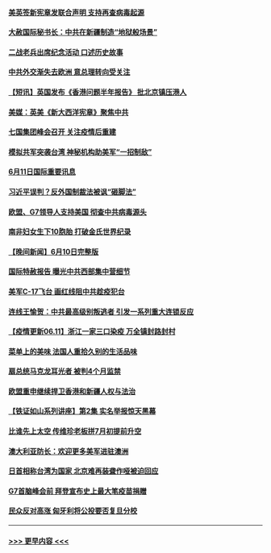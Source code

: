 #### [美英签新宪章发联合声明 支持再查病毒起源](../pages/prog202/a103140662.md?t=06120502) 
#### [大赦国际秘书长：中共在新疆制造“地狱般场景”](../pages/prog202/a103140419.md?t=06120502) 
#### [二战老兵出席纪念活动 口述历史故事](../pages/prog202/a103140674.md?t=06120502) 
#### [中共外交渐失去欧洲 意总理转向受关注](../pages/prog202/a103140560.md?t=06120502) 
#### [【短讯】英国发布《香港问题半年报告》 批北京镇压港人](../pages/prog202/a103140544.md?t=06120502) 
#### [美媒：英美《新大西洋宪章》聚焦中共](../pages/prog202/a103140508.md?t=06120502) 
#### [七国集团峰会召开 关注疫情后重建](../pages/prog202/a103140480.md?t=06120502) 
#### [模拟共军突袭台湾 神秘机构助美军“一招制敌”](../pages/prog202/a103140358.md?t=06120502) 
#### [6月11日国际重要讯息](../pages/prog202/a103140306.md?t=06120502) 
#### [习近平误判？反外国制裁法被讽“砸脚法”](../pages/prog202/a103140279.md?t=06120502) 
#### [欧盟、G7领导人支持美国 彻查中共病毒源头](../pages/prog202/a103140070.md?t=06120502) 
#### [南非妇女生下10胞胎 打破金氏世界纪录](../pages/prog202/a103140107.md?t=06120502) 
#### [【晚间新闻】6月10日完整版](../pages/prog202/a103140044.md?t=06120502) 
#### [国际特赦报告 曝光中共西部集中营细节](../pages/prog202/a103139931.md?t=06120502) 
#### [美军C-17飞台 画红线阻中共趁疫犯台](../pages/prog202/a103138999.md?t=06120502) 
#### [连线王愉贺：中共最高级别叛逃者 引发一系列重大连锁反应](../pages/prog202/a103139112.md?t=06120502) 
#### [【疫情更新06.11】浙江一家三口染疫 万全镇封路封村](../pages/prog202/a103133785.md?t=06120502) 
#### [菜单上的美味 法国人重拾久别的生活品味](../pages/prog202/a103139911.md?t=06120502) 
#### [扇总统马克龙耳光者 被判4个月监禁](../pages/prog202/a103139913.md?t=06120502) 
#### [欧盟重申继续捍卫香港和新疆人权与法治](../pages/prog202/a103139928.md?t=06120502) 
#### [【铁证如山系列讲座】第2集 实名举报惊天黑幕](../pages/prog202/a103139907.md?t=06120502) 
#### [比谁先上太空 传维珍老板拼7月初提前升空](../pages/prog202/a103139903.md?t=06120502) 
#### [澳大利亚防长：欢迎更多美军进驻澳洲](../pages/prog202/a103139894.md?t=06120502) 
#### [日首相称台湾为国家 北京难再装聋作哑被迫回应](../pages/prog202/a103139828.md?t=06120502) 
#### [G7首脑峰会前 拜登宣布史上最大笔疫苗捐赠](../pages/prog202/a103139878.md?t=06120502) 
#### [民众反对高涨 匈牙利将公投要否复旦分校](../pages/prog202/a103139870.md?t=06120502) 

----
#### [ >>> 更早内容 <<< ](../indexes/prog202-earlier.md)
